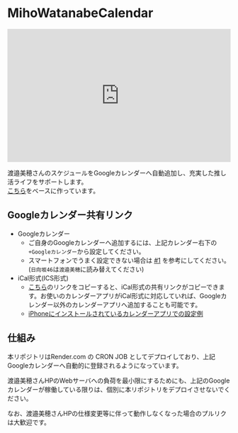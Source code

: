 # MihoWatanabeCalendar
<iframe src="https://calendar.google.com/calendar/embed?&showTitle=0&mode=AGENDA&src=2de570f4c3d8953da730014e5f8bd23d94a5cd77578363ab97590d810991b39d%40group.calendar.google.com&ctz=Asia%2FTokyo" style="border: 0" width="100%" height="300" frameborder="0" scrolling="no"></iframe>


渡邉美穂さんのスケジュールをGoogleカレンダーへ自動追加し、充実した推し活ライフをサポートします。  
[こちら](https://github.com/CircleTenThanks/Hinatazaka46Calendar.git)をベースに作っています。

## Googleカレンダー共有リンク

* Googleカレンダー
  * ご自身のGoogleカレンダーへ追加するには、上記カレンダー右下の `+Googleカレンダー`から設定してください。
  * スマートフォンでうまく設定できない場合は [#1](https://github.com/CircleTenThanks/Hinatazaka46Calendar/issues/1#issuecomment-1783007351) を参考にしてください。(`日向坂46`は`渡邉美穂`に読み替えてください)
* iCal形式(ICS形式)
  * [こちら](https://calendar.google.com/calendar/ical/2de570f4c3d8953da730014e5f8bd23d94a5cd77578363ab97590d810991b39d%40group.calendar.google.com/public/basic.ics)のリンクをコピーすると、iCal形式の共有リンクがコピーできます。お使いのカレンダーアプリがiCal形式に対応していれば、Googleカレンダー以外のカレンダーアプリへ追加することも可能です。
  * [iPhoneにインストールされているカレンダーアプリでの設定例](https://support.apple.com/ja-jp/guide/iphone/iph3d1110d4/ios)

## 仕組み

本リポジトリはRender.com の CRON JOB としてデプロイしており、上記Googleカレンダーへ自動的に登録されるようになっています。

渡邉美穂さんHPのWebサーバへの負荷を最小限にするためにも、上記のGoogleカレンダーが稼働している限りは、個別に本リポジトリをデプロイさせないでください。

なお、渡邉美穂さんHPの仕様変更等に伴って動作しなくなった場合のプルリクは大歓迎です。
